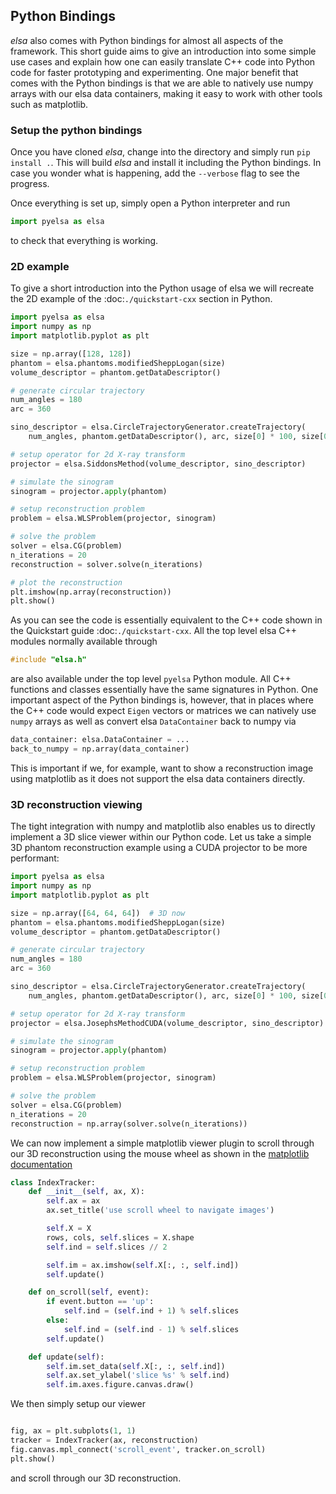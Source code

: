 Python Bindings
-----------------------------

_elsa_ also comes with Python bindings for almost all aspects of the framework.
This short guide aims to give an introduction into some simple use cases and explain how one can
easily translate C++ code into Python code for faster prototyping and experimenting.
One major benefit that comes with the Python bindings is that we are able to natively
use numpy arrays with our elsa data containers, making it easy to work with other tools such as
matplotlib.

### Setup the python bindings
Once you have cloned _elsa_, change into the directory and simply run `pip install .`. This will build
_elsa_ and install it including the Python bindings. In case you wonder what is happening, add the
`--verbose` flag to see the progress.

Once everything is set up, simply open a Python interpreter and run
```python
import pyelsa as elsa
```
to check that everything is working.

### 2D example
To give a short introduction into the Python usage of elsa we will recreate the 2D example of the
:doc:`./quickstart-cxx` section in Python.

```python
import pyelsa as elsa
import numpy as np
import matplotlib.pyplot as plt

size = np.array([128, 128])
phantom = elsa.phantoms.modifiedSheppLogan(size)
volume_descriptor = phantom.getDataDescriptor()

# generate circular trajectory
num_angles = 180
arc = 360

sino_descriptor = elsa.CircleTrajectoryGenerator.createTrajectory(
    num_angles, phantom.getDataDescriptor(), arc, size[0] * 100, size[0])

# setup operator for 2d X-ray transform
projector = elsa.SiddonsMethod(volume_descriptor, sino_descriptor)

# simulate the sinogram
sinogram = projector.apply(phantom)

# setup reconstruction problem
problem = elsa.WLSProblem(projector, sinogram)

# solve the problem
solver = elsa.CG(problem)
n_iterations = 20
reconstruction = solver.solve(n_iterations)

# plot the reconstruction
plt.imshow(np.array(reconstruction))
plt.show()
```

As you can see the code is essentially equivalent to the C++ code shown in the Quickstart guide :doc:`./quickstart-cxx`.
All the top level elsa C++ modules normally available through
```cpp
#include "elsa.h"
```
are also available under the top level `pyelsa` Python module.
All C++ functions and classes essentially have the same signatures in Python.
One important aspect of the Python bindings is, however, that in places where the C++ code would expect
`Eigen` vectors or matrices we can natively use `numpy` arrays as well as convert elsa `DataContainer` back to numpy
via

```python
data_container: elsa.DataContainer = ...
back_to_numpy = np.array(data_container)
```

This is important if we, for example, want to show a reconstruction image using matplotlib as it does not support the elsa
data containers directly.

### 3D reconstruction viewing
The tight integration with numpy and matplotlib also enables us to directly implement a 3D slice viewer
within our Python code.
Let us take a simple 3D phantom reconstruction example using a CUDA projector to be more performant:

```python
import pyelsa as elsa
import numpy as np
import matplotlib.pyplot as plt

size = np.array([64, 64, 64])  # 3D now
phantom = elsa.phantoms.modifiedSheppLogan(size)
volume_descriptor = phantom.getDataDescriptor()

# generate circular trajectory
num_angles = 180
arc = 360

sino_descriptor = elsa.CircleTrajectoryGenerator.createTrajectory(
    num_angles, phantom.getDataDescriptor(), arc, size[0] * 100, size[0])

# setup operator for 2d X-ray transform
projector = elsa.JosephsMethodCUDA(volume_descriptor, sino_descriptor)

# simulate the sinogram
sinogram = projector.apply(phantom)

# setup reconstruction problem
problem = elsa.WLSProblem(projector, sinogram)

# solve the problem
solver = elsa.CG(problem)
n_iterations = 20
reconstruction = np.array(solver.solve(n_iterations))
```

We can now implement a simple matplotlib viewer plugin to scroll through our 3D reconstruction using the mouse wheel as shown in
the [matplotlib documentation](https://matplotlib.org/stable/gallery/event_handling/image_slices_viewer.html)
```python
class IndexTracker:
    def __init__(self, ax, X):
        self.ax = ax
        ax.set_title('use scroll wheel to navigate images')

        self.X = X
        rows, cols, self.slices = X.shape
        self.ind = self.slices // 2

        self.im = ax.imshow(self.X[:, :, self.ind])
        self.update()

    def on_scroll(self, event):
        if event.button == 'up':
            self.ind = (self.ind + 1) % self.slices
        else:
            self.ind = (self.ind - 1) % self.slices
        self.update()

    def update(self):
        self.im.set_data(self.X[:, :, self.ind])
        self.ax.set_ylabel('slice %s' % self.ind)
        self.im.axes.figure.canvas.draw()
```
We then simply setup our viewer
```python

fig, ax = plt.subplots(1, 1)
tracker = IndexTracker(ax, reconstruction)
fig.canvas.mpl_connect('scroll_event', tracker.on_scroll)
plt.show()
```
and scroll through our 3D reconstruction.
